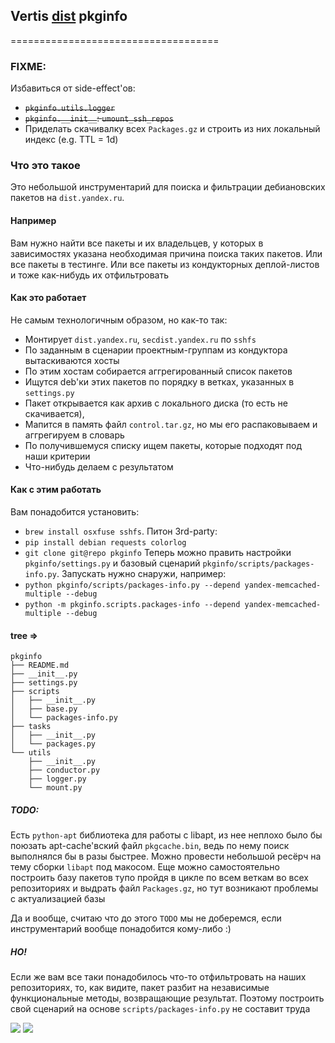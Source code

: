 ## Vertis [dist](https://dist.yandex.net/) pkginfo
====================================
### FIXME:
  Избавиться от side-effect'ов:
  * ~~`pkginfo.utils.logger`~~
  * ~~`pkginfo.__init__`: `umount_ssh_repos`~~
  * Приделать скачивалку всех `Packages.gz` и строить из них локальный индекс (e.g. TTL = 1d)

### Что это такое
  Это небольшой инструментарий для поиска и фильтрации дебиановских пакетов
  на `dist.yandex.ru`. 

#### Например
  Вам нужно найти все пакеты и их владельцев, у которых в зависимостях указана
  необходимая причина поиска таких пакетов. Или все пакеты в тестинге.
  Или все пакеты из кондукторных деплой-листов и тоже как-нибудь их отфильтровать

#### Как это работает
  Не самым технологичным образом, но как-то так:
  * Монтирует `dist.yandex.ru`, `secdist.yandex.ru` по `sshfs`
  * По заданным в сценарии проектным-группам из кондуктора вытаскиваются хосты
  * По этим хостам собирается аггрегированный список пакетов
  * Ищутся deb'ки этих пакетов по порядку в ветках, указанных в `settings.py`
  * Пакет открывается как архив с локального диска (то есть не скачивается),
  * Мапится в память файл `control.tar.gz`, но мы его распаковываем и аггрегируем в словарь
  * По получившемуся списку ищем пакеты, которые подходят под наши критерии
  * Что-нибудь делаем с результатом

#### Как с этим работать
  Вам понадобится установить:
  * `brew install osxfuse sshfs`. Питон 3rd-party:
  * `pip install debian requests colorlog`
  * `git clone git@repo pkginfo`
  Теперь можно править настройки `pkginfo/settings.py` и базовый сценарий
  `pkginfo/scripts/packages-info.py`. Запускать нужно снаружи, например:
  * `python pkginfo/scripts/packages-info.py --depend yandex-memcached-multiple --debug`
  * `python -m pkginfo.scripts.packages-info --depend yandex-memcached-multiple --debug`

#### tree =>
```
pkginfo
├── README.md
├── __init__.py
├── settings.py
├── scripts
│   ├── __init__.py
│   ├── base.py
│   └── packages-info.py
├── tasks
│   ├── __init__.py
│   └── packages.py
└── utils
    ├── __init__.py
    ├── conductor.py
    ├── logger.py
    └── mount.py
```
##### TODO:
  Есть `python-apt` библиотека для работы с libapt, из нее неплохо было бы поюзать apt-cache'вский
  файл `pkgcache.bin`, ведь по нему поиск выполнялся бы в разы быстрее. Можно провести 
  небольшой ресёрч на тему сборки `libapt` под макосом.
  Еще можно самостоятельно построить базу пакетов тупо пройдя в цикле по всем веткам
  во всех репозиториях и выдрать файл `Packages.gz`, но тут возникают проблемы с актуализацией
  базы

  Да и вообще, считаю что до этого `TODO` мы не доберемся, если инструментарий вообще
  понадобится кому-либо :) 

##### НО!
  Если же вам все таки понадобилось что-то отфильтровать на наших репозиториях, то, 
  как видите, пакет разбит на независимые функциональные методы, возвращающие результат. 
  Поэтому построить свой сценарий на основе `scripts/packages-info.py` не составит труда

![](https://leto50d.storage.yandex.net/rdisk/5c1a7d8118e5002675f835e9fd54cdea869d1c5f1b053182cb341c38d492abcd/inf/V_N4yHOZXZwVTl_cRzN0Lsa_2m_8Ku5rkva_ayEFxD5ic039WqCr9kx1bFpznPaqywHbkEExWKcTJvJxJubw6A==?uid=324258310&filename=2015-08-04%2005-16-39%201.%20just%40justbook%3A%20%2Apython%20pkginfo%20scripts%20packages-info.py%20--depend%20yandex-memcached-multiple%20--debug%20%28.png&disposition=inline&hash=&limit=0&content_type=image%2Fpng&tknv=v2&rtoken=6dcfb66d52b057e6cd39f1d797b8cdd6&force_default=yes&ycrid=na-60ecc86bd36001301653f58c4df55ccb-downloader8g)
![](https://leto21e.storage.yandex.net/rdisk/0d691c66d0b29dbc36031925cb84f1ba6eb6bb9fae6863b941370cb4731a5b70/inf/Q3b9dg2Uys66kmNtfGJXy5eDvaESX320juu9vhlLbJPqwTJLBnpLyzMb1nW41yCBotVFvOC4t7hzt1kvDS7QcA==?uid=324258310&filename=2015-08-04%2005-23-55%201.%20just%40justbook%3A%20utils%20%28mc%29.png&disposition=inline&hash=&limit=0&content_type=image%2Fpng&tknv=v2&rtoken=6dcfb66d52b057e6cd39f1d797b8cdd6&force_default=yes&ycrid=na-5bd2eccac86bcccd36977b01050da451-downloader9g)
